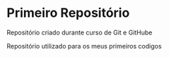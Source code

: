 # Primeiro Repositório
 Repositório criado durante curso de Git e GitHube

 Repositório utilizado para os meus primeiros codigos 
